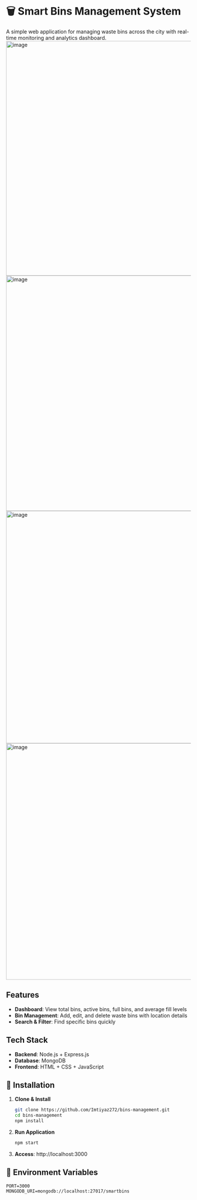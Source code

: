 # 🗑️ Smart Bins Management System

A simple web application for managing waste bins across the city with real-time monitoring and analytics dashboard.
<img width="1365" height="640" alt="image" src="https://github.com/user-attachments/assets/196c78a1-9d01-4ac4-9f55-a6d280fc3b02" />
<img width="1365" height="642" alt="image" src="https://github.com/user-attachments/assets/ee539b18-1a2a-4837-836a-bfa6727763aa" />
<img width="1365" height="634" alt="image" src="https://github.com/user-attachments/assets/c9ca8729-24dc-4f8b-be50-4272a127142b" />
<img width="1365" height="645" alt="image" src="https://github.com/user-attachments/assets/20caa246-4507-4815-bb10-457ff64f5446" />

## Features

- **Dashboard**: View total bins, active bins, full bins, and average fill levels
- **Bin Management**: Add, edit, and delete waste bins with location details
- **Search & Filter**: Find specific bins quickly

## Tech Stack

- **Backend**: Node.js + Express.js
- **Database**: MongoDB
- **Frontend**: HTML + CSS + JavaScript

## 🚀 Installation

1. **Clone & Install**
   ```bash
   git clone https://github.com/Imtiyaz272/bins-management.git
   cd bins-management
   npm install
   ```

2. **Run Application**
   ```bash
   npm start
   ```
   
3. **Access**: http://localhost:3000

## 🔧 Environment Variables

```env
PORT=3000
MONGODB_URI=mongodb://localhost:27017/smartbins
```
